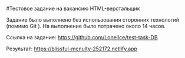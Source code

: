 #Тестовое задание на вакансию HTML-верстальщик

Задание было выполнено без использования сторонних технологий (помимо Git ).
На выполнение было потрачено около 14 часов.

Ссылка на задание: https://github.com/LonelIce/test-task-DB

Результат: https://blissful-mcnulty-252172.netlify.app